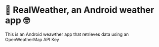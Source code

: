 # 🤖 RealWeather, an Android weather app 🤓

This is an Android weawther app that retrieves data using an OpenWeatherMap API Key
